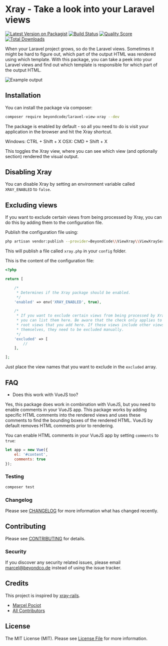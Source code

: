 # Xray - Take a look into your Laravel views

[![Latest Version on Packagist](https://img.shields.io/packagist/v/beyondcode/laravel-view-xray.svg?style=flat-square)](https://packagist.org/packages/beyondcode/laravel-view-xray)
[![Build Status](https://img.shields.io/travis/beyondcode/laravel-view-xray/master.svg?style=flat-square)](https://travis-ci.org/beyondcode/laravel-view-xray)
[![Quality Score](https://img.shields.io/scrutinizer/g/beyondcode/laravel-view-xray.svg?style=flat-square)](https://scrutinizer-ci.com/g/beyondcode/laravel-view-xray)
[![Total Downloads](https://img.shields.io/packagist/dt/beyondcode/laravel-view-xray.svg?style=flat-square)](https://packagist.org/packages/beyondcode/laravel-view-xray)

When your Laravel project grows, so do the Laravel views. Sometimes it might be hard to figure out, which part of the output HTML was rendered using which template.
With this package, you can take a peek into your Laravel views and find out which template is responsible for which part of the output HTML.

![Example output](https://beyondco.de/github/xray/xray.png)

## Installation

You can install the package via composer:

```bash
composer require beyondcode/laravel-view-xray --dev
```

The package is enabled by default - so all you need to do is visit your application in the browser and hit the Xray shortcut.

Windows: CTRL + Shift + X
OSX: CMD + Shift + X

This toggles the Xray view, where you can see which view (and optionally section) rendered the visual output.

## Disabling Xray

You can disable Xray by setting an environment variable called `XRAY_ENABLED` to `false`.

## Excluding views

If you want to exclude certain views from being processed by Xray, you can do this by adding them to the configuration file.

Publish the configuration file using:

```bash
php artisan vendor:publish --provider=BeyondCode\\ViewXray\\ViewXrayServiceProvider
``` 

This will publish a file called `xray.php` in your `config` folder.

This is the content of the configuration file:

```php
<?php

return [

    /*
     * Determines if the Xray package should be enabled.
     */
    'enabled' => env('XRAY_ENABLED', true),

    /*
     * If you want to exclude certain views from being processed by Xray,
     * you can list them here. Be aware that the check only applies to the
     * root views that you add here. If these views include other views
     * themselves, they need to be excluded manually.
     */
    'excluded' => [
        //
    ],

];
```

Just place the view names that you want to exclude in the `excluded` array.

## FAQ

- Does this work with VueJS too?

Yes, this package does work in combination with VueJS, but you need to enable comments in your VueJS app. This package works by adding specific HTML comments into the rendered views and uses
these comments to find the bounding boxes of the rendered HTML. VueJS by default removes HTML comments prior to rendering.

You can enable HTML comments in your VueJS app by setting `comments` to `true`:

```javascript
let app = new Vue({
    el: '#content',
    comments: true
});
```

### Testing

``` bash
composer test
```

### Changelog

Please see [CHANGELOG](CHANGELOG.md) for more information what has changed recently.

## Contributing

Please see [CONTRIBUTING](CONTRIBUTING.md) for details.

### Security

If you discover any security related issues, please email marcel@beyondco.de instead of using the issue tracker.

## Credits

This project is inspired by [xray-rails](https://github.com/brentd/xray-rails).

- [Marcel Pociot](https://github.com/:author_username)
- [All Contributors](../../contributors)

## License

The MIT License (MIT). Please see [License File](LICENSE.md) for more information.

